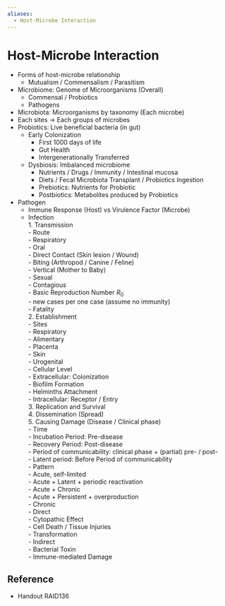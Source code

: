 ```yaml
---
aliases:
  - Host-Microbe Interaction
---
```


# Host-Microbe Interaction

- Forms of host-microbe relationship
  - Mutualism / Commensalism / Parasitism
- Microbiome: Genome of Microorganisms (Overall)
  - Commensal / Probiotics
  - Pathogens
- Microbiota: Microorganisms by taxonomy (Each microbe)
- Each sites → Each groups of microbes
- Probiotics: Live beneficial bacteria (in gut)
  - Early Colonization
    - First 1000 days of life
    - Gut Health
    - Intergenerationally Transferred
  - Dysbiosis: Imbalanced microbiome
    - Nutrients / Drugs / Immunity / Intestinal mucosa
    - Diets / Fecal Microbiota Transplant / Probiotics Ingestion
    - Prebiotics: Nutrients for Probiotic
    - Postbiotics: Metabolites produced by Probiotics
- Pathogen
  - Immune Response (Host) vs Virulence Factor (Microbe)
  - Infection  
        1. Transmission  
            - Route  
                - Respiratory  
                - Oral  
                - Direct Contact (Skin lesion / Wound)  
                - Biting (Arthropod / Canine / Feline)  
                - Vertical (Mother to Baby)  
                - Sexual  
            - Contagious  
                - Basic Reproduction Number $R_{0}$  
                    - new cases per one case (assume no immunity)  
            - Fatality  
        2. Establishment  
            - Sites  
                - Respiratory  
                - Alimentary  
                - Placenta  
                - Skin  
                - Urogenital  
            - Cellular Level  
                - Extracellular: Colonization  
                    - Biofilm Formation  
                    - Helminths Attachment  
                - Intracellular: Receptor / Entry  
        3. Replication and Survival  
        4. Dissemination (Spread)  
        5. Causing Damage (Disease / Clinical phase)  
            - Time  
                - Incubation Period: Pre-disease  
                - Recovery Period: Post-disease  
                - Period of communicability: clinical phase + (partial) pre- / post-  
                - Latent period: Before Period of communicability  
            - Pattern  
                - Acute, self-limited  
                - Acute + Latent + periodic reactivation  
                - Acute + Chronic  
                - Acute + Persistent + overproduction  
                - Chronic  
            - Direct  
                - Cytopathic Effect  
                - Cell Death / Tissue Injuries  
                - Transformation  
            - Indirect  
                - Bacterial Toxin  
                - Immune-mediated Damage

## Reference

- Handout RAID136
